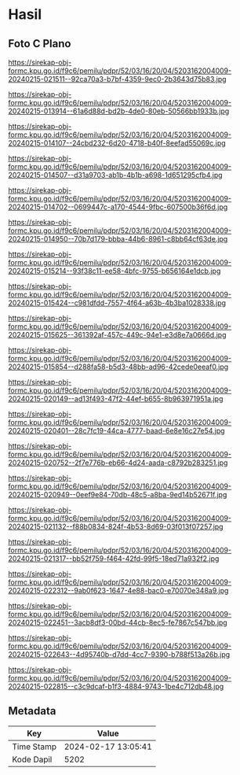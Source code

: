 # Hasil

## Foto C Plano

https://sirekap-obj-formc.kpu.go.id/f9c6/pemilu/pdpr/52/03/16/20/04/5203162004009-20240215-021511--92ca70a3-b7bf-4359-9ec0-2b3643d75b83.jpg

https://sirekap-obj-formc.kpu.go.id/f9c6/pemilu/pdpr/52/03/16/20/04/5203162004009-20240215-013914--61a6d88d-bd2b-4de0-80eb-50566bb1933b.jpg

https://sirekap-obj-formc.kpu.go.id/f9c6/pemilu/pdpr/52/03/16/20/04/5203162004009-20240215-014107--24cbd232-6d20-4718-b40f-8eefad55069c.jpg

https://sirekap-obj-formc.kpu.go.id/f9c6/pemilu/pdpr/52/03/16/20/04/5203162004009-20240215-014507--d31a9703-ab1b-4b1b-a698-1d651295cfb4.jpg

https://sirekap-obj-formc.kpu.go.id/f9c6/pemilu/pdpr/52/03/16/20/04/5203162004009-20240215-014702--0699447c-a170-4544-9fbc-607500b36f6d.jpg

https://sirekap-obj-formc.kpu.go.id/f9c6/pemilu/pdpr/52/03/16/20/04/5203162004009-20240215-014950--70b7d179-bbba-44b6-8961-c8bb64cf63de.jpg

https://sirekap-obj-formc.kpu.go.id/f9c6/pemilu/pdpr/52/03/16/20/04/5203162004009-20240215-015214--93f38c11-ee58-4bfc-9755-b656164e1dcb.jpg

https://sirekap-obj-formc.kpu.go.id/f9c6/pemilu/pdpr/52/03/16/20/04/5203162004009-20240215-015424--c981dfdd-7557-4f64-a63b-4b3ba1028338.jpg

https://sirekap-obj-formc.kpu.go.id/f9c6/pemilu/pdpr/52/03/16/20/04/5203162004009-20240215-015625--361392af-457c-449c-94e1-e3d8e7a0666d.jpg

https://sirekap-obj-formc.kpu.go.id/f9c6/pemilu/pdpr/52/03/16/20/04/5203162004009-20240215-015854--d288fa58-b5d3-48bb-ad96-42cede0eeaf0.jpg

https://sirekap-obj-formc.kpu.go.id/f9c6/pemilu/pdpr/52/03/16/20/04/5203162004009-20240215-020149--ad13f493-47f2-44ef-b655-8b963971951a.jpg

https://sirekap-obj-formc.kpu.go.id/f9c6/pemilu/pdpr/52/03/16/20/04/5203162004009-20240215-020401--28c7fc19-44ca-4777-baad-6e8e16c27e54.jpg

https://sirekap-obj-formc.kpu.go.id/f9c6/pemilu/pdpr/52/03/16/20/04/5203162004009-20240215-020752--2f7e776b-eb66-4d24-aada-c8792b283251.jpg

https://sirekap-obj-formc.kpu.go.id/f9c6/pemilu/pdpr/52/03/16/20/04/5203162004009-20240215-020949--0eef9e84-70db-48c5-a8ba-9ed14b52671f.jpg

https://sirekap-obj-formc.kpu.go.id/f9c6/pemilu/pdpr/52/03/16/20/04/5203162004009-20240215-021132--f88b0834-824f-4b53-8d69-03f013f07257.jpg

https://sirekap-obj-formc.kpu.go.id/f9c6/pemilu/pdpr/52/03/16/20/04/5203162004009-20240215-021317--bb52f759-f464-42fd-99f5-18ed71a932f2.jpg

https://sirekap-obj-formc.kpu.go.id/f9c6/pemilu/pdpr/52/03/16/20/04/5203162004009-20240215-022312--9ab0f623-1647-4e88-bac0-e70070e348a9.jpg

https://sirekap-obj-formc.kpu.go.id/f9c6/pemilu/pdpr/52/03/16/20/04/5203162004009-20240215-022451--3acb8df3-00bd-44cb-8ec5-fe7867c547bb.jpg

https://sirekap-obj-formc.kpu.go.id/f9c6/pemilu/pdpr/52/03/16/20/04/5203162004009-20240215-022643--4d95740b-d7dd-4cc7-9390-b788f513a26b.jpg

https://sirekap-obj-formc.kpu.go.id/f9c6/pemilu/pdpr/52/03/16/20/04/5203162004009-20240215-022815--c3c9dcaf-b1f3-4884-9743-1be4c712db48.jpg


## Metadata

| Key        | Value               |
| ---------- | ------------------- |
| Time Stamp | 2024-02-17 13:05:41 |
| Kode Dapil | 5202                |



